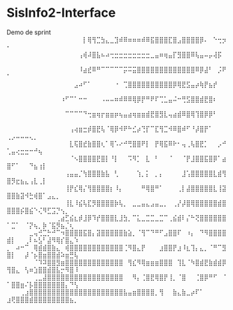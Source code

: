# SisInfo2-Interface
Demo de sprint
⠀⠀⠀⠀⠀⠀⠀⠀⠀⠀⠀⠀⠀⠀⠀⠀⠀⡇⢿⢻⣉⣳⣄⣀⣹⠾⠿⠶⠶⠶⠾⠿⣯⣿⣿⣿⣏⣿⣠⣿⣿⣿⣿⡿⠄⠀⠑⢒⡲⠂⠀⠀⠀⠀⠀⠀⠀⠀⠀⠀⠀⠀⠀⠀⠀
⠀⠀⠀⠀⠀⠀⠀⠀⠀⠀⠀⠀⠀⠀⠀⠀⢠⢾⠼⣿⣧⠦⠴⢒⣒⣒⣒⣒⣒⣒⣒⣒⣀⣤⠶⢶⣤⡏⣻⣿⣿⠿⢧⣤⠤⡤⢼⡯⠀⠀⠀⠀⠀⠀⠀⠀⠀⠀⠀⠀⠀⠀⠀⠀⠀
⠀⠀⠀⠀⠀⠀⠀⠀⠀⠀⠀⠀⠀⠀⠀⠀⠸⣴⣞⠿⠛⠉⠉⠉⠉⠉⡭⠭⣭⣿⣿⣿⣿⣿⣿⣿⣿⣿⣿⣿⣿⣿⠿⡿⣼⠃⠀⡨⠟⠁⠀⠀⠀⠀⠀⠀⠀⠀⠀⠀⠀⠀⠀⠀⠀
⠀⠀⠀⠀⠀⠀⠀⠀⠀⠀⠀⠀⠀⠀⠀⣠⠴⠋⠁⠀⠀⠀⠀⠀⠐⠀⢉⣿⣿⣿⣿⣿⣿⣿⣿⣿⣿⡿⢿⣟⣫⣤⡴⢷⡟⣦⡞⠀⠀⠀⠀⠀⠀⠀⠀⠀⠀⠀⠀⠀⠀⠀⠀⠀⠀
⠀⠀⠀⠀⠀⠀⠀⠀⠀⠀⠀⠀⠰⠋⠉⠁⠒⠒⠀⠀⠀⠠⠤⠤⠶⠾⠿⠿⢿⡿⡟⠛⠟⠏⢉⣁⣤⠬⠒⢛⣫⣿⣿⣾⣟⣿⠆⠀⠀⠀⠀⠀⠀⠀⠀⠀⠀⠀⠀⠀⠀⠀⠀⠀⠀
⠀⠀⠀⠀⠀⠀⠀⠀⠀⠀⠀⠀⠀⠉⠉⠉⠉⠙⢒⣶⢶⡖⣶⣶⡶⢦⣤⣴⢶⣶⣶⣾⣟⣿⣻⣇⢤⣴⣾⠿⣿⢿⢹⣿⡿⡿⠃⠀⠀⠀⠀⠀⠀⠀⠀⠀⠀⠀⠀⠀⠀⠀⠀⠀⠀
⠀⠀⠀⠀⠀⠀⠀⠀⠀⠀⠀⠀⠀⠀⢠⢴⣶⣒⡾⣿⣟⢧⠈⢿⡿⠺⠟⠓⣊⡴⢙⡏⠉⣏⢻⣉⠺⠿⣿⠾⠋⠘⡼⣿⡟⠁⠀⠀⠀⢀⡠⠤⠤⠤⢄⡀⠀⠀⠀⠀⠀⠀⠀⠀⠀
⠀⠀⠀⠀⠀⠀⠀⠀⠀⠀⠀⠀⠀⠀⣇⢯⣿⣞⣷⣿⣿⢆⠁⢿⠡⠔⠚⢛⣿⣿⠟⡇⠀⡟⢿⣯⠿⠗⠂⢤⢀⢧⣿⣟⡁⠀⠀⡠⠚⢁⣤⢔⣒⣒⠒⠚⢦⠀⠀⠀⠀⠀⠀⠀⠀
⠀⠀⠀⠀⠀⠀⠀⠀⠀⠀⠀⠀⠀⠀⠈⠢⣿⣿⣿⣿⣟⣿⡇⠘⡇⠀⠀⠩⠻⡁⠀⣇⠀⠃⠀⠀⠈⠀⠀⠈⡟⣸⣿⣿⣯⣿⡿⠁⣴⣿⠋⠁⠀⠀⠙⣦⢰⡇⠀⠀⠀⠀⠀⠀⠀
⠀⠀⠀⠀⠀⠀⠀⠀⠀⠀⠀⠀⠀⢠⣤⣤⡈⢳⣿⣿⣿⣷⣧⠀⢃⠀⠀⠀⠀⢱⡀⡅⠀⡀⡄⠀⠀⠀⠀⣸⢡⣿⣿⣿⣿⣿⣇⣾⢻⣿⡻⣖⣦⣄⢠⣇⢀⡇⠀⠀⠀⠀⠀⠀⠀
⠀⠀⠀⠀⠀⠀⠀⠀⠀⠀⠀⠀⠀⢸⡟⣎⢿⡌⢻⣿⣿⣿⣿⡆⠸⡄⠀⠀⠀⠀⠛⢿⣿⠛⠁⠀⠀⠀⢀⡇⣼⣿⣿⣿⣿⣿⣇⢸⣽⣿⣿⣷⣽⠺⣓⢾⣿⠁⣠⣄⡀⠀⠀⠀⠀
⠀⠀⠀⠀⠀⠀⠀⠀⠀⠀⠀⠀⠀⢸⣇⠸⣮⢧⣏⡻⣿⣿⣿⣿⡷⢧⡀⠀⣀⣀⣤⣄⣠⣤⣀⡀⠀⢀⡜⡼⣿⢿⣿⣿⣿⣿⣿⣾⣿⣿⣿⣿⡮⣿⣮⠑⢌⠻⣋⣩⡙⢢⡀⠀⠀
⠀⠀⠀⠀⠀⠀⠀⠀⠀⠀⠀⢀⣴⣋⣮⣆⡾⣸⡿⠹⡞⣿⣿⣿⣇⣸⣳⡀⠉⣅⣀⣉⣉⣀⣉⠉⢀⣮⣾⠇⡌⠓⢝⣿⣿⣿⣿⣿⣿⠁⣉⠁⠀⠈⡝⢦⡀⡷⠈⣯⡻⣦⡈⢆⠀
⠀⠀⠀⠀⠀⣀⢤⢚⣉⡓⠚⠉⠲⣿⣿⣿⣿⣯⣿⡄⣽⣿⣿⣿⣿⣿⣷⣵⡀⠈⢻⠉⠙⠛⠋⣠⣿⣿⠏⠀⠰⡄⠀⠙⠻⣿⣿⣿⣿⣾⡇⠀⠀⢀⠇⠦⣣⠃⣼⠻⢿⡎⣿⣄⠱
⡀⠀⠴⠒⠉⠀⢿⣾⣾⣿⣷⣄⠀⢾⣿⣿⣿⣿⣿⣿⣿⣿⣿⣿⣿⣿⢈⠻⣿⣄⡟⠀⠀⠀⣰⣿⣿⡟⣰⠸⣆⢹⡄⣄⡀⠈⠛⠉⣻⣿⡇⠀⠀⡼⠈⡦⣿⣶⣿⣿⣾⠵⣶⣛⢧
⠀⠀⠀⠀⠀⠀⠈⠹⠽⣿⣿⣻⣶⣿⣿⣿⣿⣿⣿⣿⣿⣿⣿⣿⣿⣿⠀⢻⣎⠻⢿⣶⣶⣶⣿⣿⣿⠀⢹⣇⠈⠳⣿⣾⣟⣷⣾⣾⡿⢻⣿⣄⠀⢣⠶⣱⣿⣿⣾⣿⣧⡒⠻⣿⠸
⠀⠀⠀⠀⠀⠀⢀⣀⣼⣿⣿⣿⣿⣿⣿⣿⣿⣿⣿⣿⣿⣿⣿⣿⣿⣿⠀⠀⠻⡄⢈⣿⣟⢿⣿⡟⢸⡀⠈⣿⠀⠀⢈⣿⡿⠛⠋⠀⠈⠁⣿⣿⣶⠌⡧⣿⣿⣿⣿⣿⣿⣿⡄⠙⢣
⠀⠀⠀⢀⣰⣿⣿⣿⣿⣿⣿⣿⣿⣿⣿⣿⣿⣿⣿⣿⣿⣿⣿⣿⣿⣿⣧⣤⣶⣿⣿⣿⣿⡀⢻⠀⠀⣷⣄⣷⣀⡴⠏⠁⠀⠀⠀⠀⠀⣰⢟⣿⣿⣿⣾⣿⣿⣿⣿⣿⣿⣿⣿⣦⡀
